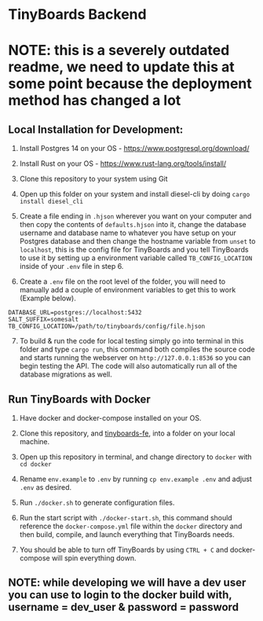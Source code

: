 # TinyBoards Backend

# NOTE: this is a severely outdated readme, we need to update this at some point because the deployment method has changed a lot 

## Local Installation for Development: 

1. Install Postgres 14 on your OS - https://www.postgresql.org/download/

2. Install Rust on your OS - https://www.rust-lang.org/tools/install/

3. Clone this repository to your system using Git

4. Open up this folder on your system and install diesel-cli by doing `cargo install diesel_cli`

5. Create a file ending in `.hjson` wherever you want on your computer and then copy the contents of `defaults.hjson` into it, change the database username and database name to whatever you have setup on your Postgres database and then change the hostname variable from `unset` to `localhost`, this is the config file for TinyBoards and you tell TinyBoards to use it by setting up a environment variable called `TB_CONFIG_LOCATION` inside of your `.env` file in step 6.

6. Create a `.env` file on the root level of the folder, you will need to manually add a couple of environment variables to get this to work (Example below).

```
DATABASE_URL=postgres://localhost:5432
SALT_SUFFIX=somesalt
TB_CONFIG_LOCATION=/path/to/tinyboards/config/file.hjson
```
7. To build & run the code for local testing simply go into terminal in this folder and type `cargo run`, this command both compiles the source code and starts running the webserver on `http://127.0.0.1:8536` so you can begin testing the API. The code will also automatically run all of the database migrations as well.


## Run TinyBoards with Docker

1. Have docker and docker-compose installed on your OS.

2. Clone this repository, and [tinyboards-fe](https://git.tinyboards.net/TinyBoards/tinyboards-fe), into a folder on your local machine.

3. Open up this repository in terminal, and change directory to `docker` with `cd docker`

4. Rename `env.example` to `.env` by running `cp env.example .env` and adjust `.env` as desired.

5. Run `./docker.sh` to generate configuration files.

6. Run the start script with `./docker-start.sh`, this command should reference the `docker-compose.yml` file within the `docker` directory and then build, compile, and launch everything that TinyBoards needs.

7. You should be able to turn off TinyBoards by using `CTRL + C` and docker-compose will spin everything down.


## NOTE: while developing we will have a dev user you can use to login to the docker build with, username = dev_user & password = password

